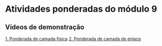 # Atividades ponderadas do módulo 9

## Vídeos de demonstração

[1. Ponderada de camada física](https://youtu.be/Lnsz33ictOM)
[2. Ponderada de camada de enlace](https://youtu.be/yyATE0JKdME)